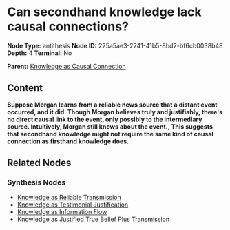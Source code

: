 # Can secondhand knowledge lack causal connections?

**Node Type:** antithesis
**Node ID:** 225a5ae3-2241-41b5-8bd2-bf6cb0038b48
**Depth:** 4
**Terminal:** No

**Parent:** [Knowledge as Causal Connection](knowledge-as-causal-connection-synthesis-95a7cb5d-d335-445e-8fdc-5030b6ce7c51.md)

## Content

**Suppose Morgan learns from a reliable news source that a distant event occurred, and it did. Though Morgan believes truly and justifiably, there's no direct causal link to the event, only possibly to the intermediary source. Intuitively, Morgan still knows about the event.**, **This suggests that secondhand knowledge might not require the same kind of causal connection as firsthand knowledge does.**

## Related Nodes

### Synthesis Nodes

- [Knowledge as Reliable Transmission](knowledge-as-reliable-transmission-synthesis-a3ae6d67-118a-4451-95e3-b67af7163f98.md)
- [Knowledge as Testimonial Justification](knowledge-as-testimonial-justification-synthesis-f6af3c14-5111-4d21-b855-9a874e3fa5ff.md)
- [Knowledge as Information Flow](knowledge-as-information-flow-synthesis-967ae822-e626-4c4a-82a6-927620d7cad4.md)
- [Knowledge as Justified True Belief Plus Transmission](knowledge-as-justified-true-belief-plus-transmission-synthesis-cf224c79-a320-4a68-a0ad-6ef03d74e30e.md)
